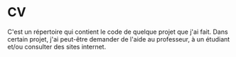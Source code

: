 # CV
C'est un répertoire qui contient le code de quelque projet que j'ai fait. Dans certain projet, j'ai peut-être demander de l'aide au professeur, à un étudiant et/ou consulter des sites internet.
